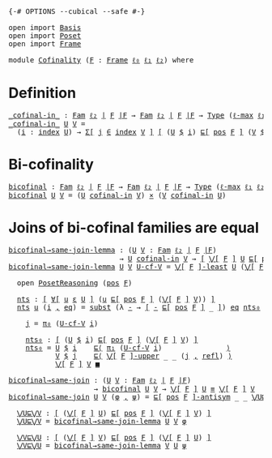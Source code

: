 <pre class="Agda"><a id="9" class="Symbol">{-#</a> <a id="13" class="Keyword">OPTIONS</a> <a id="21" class="Pragma">--cubical</a> <a id="31" class="Pragma">--safe</a> <a id="38" class="Symbol">#-}</a>

<a id="43" class="Keyword">open</a> <a id="48" class="Keyword">import</a> <a id="55" href="Basis.html" class="Module">Basis</a>
<a id="61" class="Keyword">open</a> <a id="66" class="Keyword">import</a> <a id="73" href="Poset.html" class="Module">Poset</a>
<a id="79" class="Keyword">open</a> <a id="84" class="Keyword">import</a> <a id="91" href="Frame.html" class="Module">Frame</a>

<a id="98" class="Keyword">module</a> <a id="105" href="Cofinality.html" class="Module">Cofinality</a> <a id="116" class="Symbol">(</a><a id="117" href="Cofinality.html#117" class="Bound">F</a> <a id="119" class="Symbol">:</a> <a id="121" href="Frame.html#3701" class="Function">Frame</a> <a id="127" href="Basis.html#2598" class="Generalizable">ℓ₀</a> <a id="130" href="Basis.html#2601" class="Generalizable">ℓ₁</a> <a id="133" href="Basis.html#2604" class="Generalizable">ℓ₂</a><a id="135" class="Symbol">)</a> <a id="137" class="Keyword">where</a>
</pre>
Definition
==========

<pre class="Agda"><a id="_cofinal-in_"></a><a id="179" href="Cofinality.html#179" class="Function Operator">_cofinal-in_</a> <a id="192" class="Symbol">:</a> <a id="194" href="Basis.html#5634" class="Function">Fam</a> <a id="198" href="Cofinality.html#133" class="Bound">ℓ₂</a> <a id="201" href="Frame.html#3884" class="Function Operator">∣</a> <a id="203" href="Cofinality.html#117" class="Bound">F</a> <a id="205" href="Frame.html#3884" class="Function Operator">∣F</a> <a id="208" class="Symbol">→</a> <a id="210" href="Basis.html#5634" class="Function">Fam</a> <a id="214" href="Cofinality.html#133" class="Bound">ℓ₂</a> <a id="217" href="Frame.html#3884" class="Function Operator">∣</a> <a id="219" href="Cofinality.html#117" class="Bound">F</a> <a id="221" href="Frame.html#3884" class="Function Operator">∣F</a> <a id="224" class="Symbol">→</a> <a id="226" href="Cubical.Core.Primitives.html#1230" class="Primitive">Type</a> <a id="231" class="Symbol">(</a><a id="232" href="Cubical.Core.Primitives.html#1202" class="Primitive">ℓ-max</a> <a id="238" href="Cofinality.html#130" class="Bound">ℓ₁</a> <a id="241" href="Cofinality.html#133" class="Bound">ℓ₂</a><a id="243" class="Symbol">)</a>
<a id="245" href="Cofinality.html#179" class="Function Operator">_cofinal-in_</a> <a id="258" href="Cofinality.html#258" class="Bound">U</a> <a id="260" href="Cofinality.html#260" class="Bound">V</a> <a id="262" class="Symbol">=</a>
  <a id="266" class="Symbol">(</a><a id="267" href="Cofinality.html#267" class="Bound">i</a> <a id="269" class="Symbol">:</a> <a id="271" href="Basis.html#5709" class="Function">index</a> <a id="277" href="Cofinality.html#258" class="Bound">U</a><a id="278" class="Symbol">)</a> <a id="280" class="Symbol">→</a> <a id="282" href="Cubical.Core.Primitives.html#6302" class="Function">Σ[</a> <a id="285" href="Cofinality.html#285" class="Bound">j</a> <a id="287" href="Cubical.Core.Primitives.html#6302" class="Function">∈</a> <a id="289" href="Basis.html#5709" class="Function">index</a> <a id="295" href="Cofinality.html#260" class="Bound">V</a> <a id="297" href="Cubical.Core.Primitives.html#6302" class="Function">]</a> <a id="299" href="Basis.html#1600" class="Function Operator">[</a> <a id="301" class="Symbol">(</a><a id="302" href="Cofinality.html#258" class="Bound">U</a> <a id="304" href="Basis.html#5802" class="Function Operator">$</a> <a id="306" href="Cofinality.html#267" class="Bound">i</a><a id="307" class="Symbol">)</a> <a id="309" href="Poset.html#2551" class="Function">⊑[</a> <a id="312" href="Frame.html#3968" class="Function">pos</a> <a id="316" href="Cofinality.html#117" class="Bound">F</a> <a id="318" href="Poset.html#2551" class="Function">]</a> <a id="320" class="Symbol">(</a><a id="321" href="Cofinality.html#260" class="Bound">V</a> <a id="323" href="Basis.html#5802" class="Function Operator">$</a> <a id="325" href="Cofinality.html#285" class="Bound">j</a><a id="326" class="Symbol">)</a> <a id="328" href="Basis.html#1600" class="Function Operator">]</a> 
</pre>
Bi-cofinality
=============

<pre class="Agda"><a id="bicofinal"></a><a id="373" href="Cofinality.html#373" class="Function">bicofinal</a> <a id="383" class="Symbol">:</a> <a id="385" href="Basis.html#5634" class="Function">Fam</a> <a id="389" href="Cofinality.html#133" class="Bound">ℓ₂</a> <a id="392" href="Frame.html#3884" class="Function Operator">∣</a> <a id="394" href="Cofinality.html#117" class="Bound">F</a> <a id="396" href="Frame.html#3884" class="Function Operator">∣F</a> <a id="399" class="Symbol">→</a> <a id="401" href="Basis.html#5634" class="Function">Fam</a> <a id="405" href="Cofinality.html#133" class="Bound">ℓ₂</a> <a id="408" href="Frame.html#3884" class="Function Operator">∣</a> <a id="410" href="Cofinality.html#117" class="Bound">F</a> <a id="412" href="Frame.html#3884" class="Function Operator">∣F</a> <a id="415" class="Symbol">→</a> <a id="417" href="Cubical.Core.Primitives.html#1230" class="Primitive">Type</a> <a id="422" class="Symbol">(</a><a id="423" href="Cubical.Core.Primitives.html#1202" class="Primitive">ℓ-max</a> <a id="429" href="Cofinality.html#130" class="Bound">ℓ₁</a> <a id="432" href="Cofinality.html#133" class="Bound">ℓ₂</a><a id="434" class="Symbol">)</a>
<a id="436" href="Cofinality.html#373" class="Function">bicofinal</a> <a id="446" href="Cofinality.html#446" class="Bound">U</a> <a id="448" href="Cofinality.html#448" class="Bound">V</a> <a id="450" class="Symbol">=</a> <a id="452" class="Symbol">(</a><a id="453" href="Cofinality.html#446" class="Bound">U</a> <a id="455" href="Cofinality.html#179" class="Function Operator">cofinal-in</a> <a id="466" href="Cofinality.html#448" class="Bound">V</a><a id="467" class="Symbol">)</a> <a id="469" href="Cubical.Data.Sigma.Base.html#489" class="Function Operator">×</a> <a id="471" class="Symbol">(</a><a id="472" href="Cofinality.html#448" class="Bound">V</a> <a id="474" href="Cofinality.html#179" class="Function Operator">cofinal-in</a> <a id="485" href="Cofinality.html#446" class="Bound">U</a><a id="486" class="Symbol">)</a>
</pre>
Joins of bi-cofinal families are equal
======================================

<pre class="Agda"><a id="bicofinal→same-join-lemma"></a><a id="580" href="Cofinality.html#580" class="Function">bicofinal→same-join-lemma</a> <a id="606" class="Symbol">:</a> <a id="608" class="Symbol">(</a><a id="609" href="Cofinality.html#609" class="Bound">U</a> <a id="611" href="Cofinality.html#611" class="Bound">V</a> <a id="613" class="Symbol">:</a> <a id="615" href="Basis.html#5634" class="Function">Fam</a> <a id="619" href="Cofinality.html#133" class="Bound">ℓ₂</a> <a id="622" href="Frame.html#3884" class="Function Operator">∣</a> <a id="624" href="Cofinality.html#117" class="Bound">F</a> <a id="626" href="Frame.html#3884" class="Function Operator">∣F</a><a id="628" class="Symbol">)</a>
                          <a id="656" class="Symbol">→</a> <a id="658" href="Cofinality.html#609" class="Bound">U</a> <a id="660" href="Cofinality.html#179" class="Function Operator">cofinal-in</a> <a id="671" href="Cofinality.html#611" class="Bound">V</a> <a id="673" class="Symbol">→</a> <a id="675" href="Basis.html#1600" class="Function Operator">[</a> <a id="677" href="Frame.html#4300" class="Function Operator">⋁[</a> <a id="680" href="Cofinality.html#117" class="Bound">F</a> <a id="682" href="Frame.html#4300" class="Function Operator">]</a> <a id="684" href="Cofinality.html#609" class="Bound">U</a> <a id="686" href="Poset.html#2551" class="Function">⊑[</a> <a id="689" href="Frame.html#3968" class="Function">pos</a> <a id="693" href="Cofinality.html#117" class="Bound">F</a> <a id="695" href="Poset.html#2551" class="Function">]</a> <a id="697" href="Frame.html#4300" class="Function Operator">⋁[</a> <a id="700" href="Cofinality.html#117" class="Bound">F</a> <a id="702" href="Frame.html#4300" class="Function Operator">]</a> <a id="704" href="Cofinality.html#611" class="Bound">V</a> <a id="706" href="Basis.html#1600" class="Function Operator">]</a>
<a id="708" href="Cofinality.html#580" class="Function">bicofinal→same-join-lemma</a> <a id="734" href="Cofinality.html#734" class="Bound">U</a> <a id="736" href="Cofinality.html#736" class="Bound">V</a> <a id="738" href="Cofinality.html#738" class="Bound">U-cf-V</a> <a id="745" class="Symbol">=</a> <a id="747" href="Frame.html#5772" class="Function Operator">⋁[</a> <a id="750" href="Cofinality.html#117" class="Bound">F</a> <a id="752" href="Frame.html#5772" class="Function Operator">]-least</a> <a id="760" href="Cofinality.html#734" class="Bound">U</a> <a id="762" class="Symbol">(</a><a id="763" href="Frame.html#4300" class="Function Operator">⋁[</a> <a id="766" href="Cofinality.html#117" class="Bound">F</a> <a id="768" href="Frame.html#4300" class="Function Operator">]</a> <a id="770" href="Cofinality.html#736" class="Bound">V</a><a id="771" class="Symbol">)</a> <a id="773" href="Cofinality.html#817" class="Function">nts</a> <a id="777" class="Keyword">where</a>

  <a id="786" class="Keyword">open</a> <a id="791" href="Poset.html#3652" class="Module">PosetReasoning</a> <a id="806" class="Symbol">(</a><a id="807" href="Frame.html#3968" class="Function">pos</a> <a id="811" href="Cofinality.html#117" class="Bound">F</a><a id="812" class="Symbol">)</a>

  <a id="817" href="Cofinality.html#817" class="Function">nts</a> <a id="821" class="Symbol">:</a> <a id="823" href="Basis.html#1600" class="Function Operator">[</a> <a id="825" href="Basis.html#6536" class="Function">∀[</a> <a id="828" href="Cofinality.html#828" class="Bound">u</a> <a id="830" href="Basis.html#6536" class="Function">ε</a> <a id="832" href="Cofinality.html#734" class="Bound">U</a> <a id="834" href="Basis.html#6536" class="Function">]</a> <a id="836" class="Symbol">(</a><a id="837" href="Cofinality.html#828" class="Bound">u</a> <a id="839" href="Poset.html#2551" class="Function">⊑[</a> <a id="842" href="Frame.html#3968" class="Function">pos</a> <a id="846" href="Cofinality.html#117" class="Bound">F</a> <a id="848" href="Poset.html#2551" class="Function">]</a> <a id="850" class="Symbol">(</a><a id="851" href="Frame.html#4300" class="Function Operator">⋁[</a> <a id="854" href="Cofinality.html#117" class="Bound">F</a> <a id="856" href="Frame.html#4300" class="Function Operator">]</a> <a id="858" href="Cofinality.html#736" class="Bound">V</a><a id="859" class="Symbol">))</a> <a id="862" href="Basis.html#1600" class="Function Operator">]</a>
  <a id="866" href="Cofinality.html#817" class="Function">nts</a> <a id="870" href="Cofinality.html#870" class="Bound">u</a> <a id="872" class="Symbol">(</a><a id="873" href="Cofinality.html#873" class="Bound">i</a> <a id="875" href="Agda.Builtin.Sigma.html#236" class="InductiveConstructor Operator">,</a> <a id="877" href="Cofinality.html#877" class="Bound">eq</a><a id="879" class="Symbol">)</a> <a id="881" class="Symbol">=</a> <a id="883" href="Cubical.Foundations.Prelude.html#7616" class="Function">subst</a> <a id="889" class="Symbol">(λ</a> <a id="892" href="Cofinality.html#892" class="Bound">-</a> <a id="894" class="Symbol">→</a> <a id="896" href="Basis.html#1600" class="Function Operator">[</a> <a id="898" href="Cofinality.html#892" class="Bound">-</a> <a id="900" href="Poset.html#2551" class="Function">⊑[</a> <a id="903" href="Frame.html#3968" class="Function">pos</a> <a id="907" href="Cofinality.html#117" class="Bound">F</a> <a id="909" href="Poset.html#2551" class="Function">]</a> <a id="911" class="Symbol">_</a> <a id="913" href="Basis.html#1600" class="Function Operator">]</a><a id="914" class="Symbol">)</a> <a id="916" href="Cofinality.html#877" class="Bound">eq</a> <a id="919" href="Cofinality.html#958" class="Function">nts₀</a> <a id="924" class="Keyword">where</a>

    <a id="935" href="Cofinality.html#935" class="Function">j</a> <a id="937" class="Symbol">=</a> <a id="939" href="Basis.html#1007" class="Field">π₀</a> <a id="942" class="Symbol">(</a><a id="943" href="Cofinality.html#738" class="Bound">U-cf-V</a> <a id="950" href="Cofinality.html#873" class="Bound">i</a><a id="951" class="Symbol">)</a>

    <a id="958" href="Cofinality.html#958" class="Function">nts₀</a> <a id="963" class="Symbol">:</a> <a id="965" href="Basis.html#1600" class="Function Operator">[</a> <a id="967" class="Symbol">(</a><a id="968" href="Cofinality.html#734" class="Bound">U</a> <a id="970" href="Basis.html#5802" class="Function Operator">$</a> <a id="972" href="Cofinality.html#873" class="Bound">i</a><a id="973" class="Symbol">)</a> <a id="975" href="Poset.html#2551" class="Function">⊑[</a> <a id="978" href="Frame.html#3968" class="Function">pos</a> <a id="982" href="Cofinality.html#117" class="Bound">F</a> <a id="984" href="Poset.html#2551" class="Function">]</a> <a id="986" class="Symbol">(</a><a id="987" href="Frame.html#4300" class="Function Operator">⋁[</a> <a id="990" href="Cofinality.html#117" class="Bound">F</a> <a id="992" href="Frame.html#4300" class="Function Operator">]</a> <a id="994" href="Cofinality.html#736" class="Bound">V</a><a id="995" class="Symbol">)</a> <a id="997" href="Basis.html#1600" class="Function Operator">]</a>
    <a id="1003" href="Cofinality.html#958" class="Function">nts₀</a> <a id="1008" class="Symbol">=</a> <a id="1010" href="Cofinality.html#734" class="Bound">U</a> <a id="1012" href="Basis.html#5802" class="Function Operator">$</a> <a id="1014" href="Cofinality.html#873" class="Bound">i</a>    <a id="1019" href="Poset.html#3694" class="Function Operator">⊑⟨</a> <a id="1022" href="Basis.html#1018" class="Field">π₁</a> <a id="1025" class="Symbol">(</a><a id="1026" href="Cofinality.html#738" class="Bound">U-cf-V</a> <a id="1033" href="Cofinality.html#873" class="Bound">i</a><a id="1034" class="Symbol">)</a>               <a id="1050" href="Poset.html#3694" class="Function Operator">⟩</a>
           <a id="1063" href="Cofinality.html#736" class="Bound">V</a> <a id="1065" href="Basis.html#5802" class="Function Operator">$</a> <a id="1067" href="Cofinality.html#935" class="Function">j</a>    <a id="1072" href="Poset.html#3694" class="Function Operator">⊑⟨</a> <a id="1075" href="Frame.html#5336" class="Function Operator">⋁[</a> <a id="1078" href="Cofinality.html#117" class="Bound">F</a> <a id="1080" href="Frame.html#5336" class="Function Operator">]-upper</a> <a id="1088" class="Symbol">_</a> <a id="1090" class="Symbol">_</a> <a id="1092" class="Symbol">(</a><a id="1093" href="Cofinality.html#935" class="Function">j</a> <a id="1095" href="Agda.Builtin.Sigma.html#236" class="InductiveConstructor Operator">,</a> <a id="1097" href="Cubical.Foundations.Prelude.html#898" class="Function">refl</a><a id="1101" class="Symbol">)</a> <a id="1103" href="Poset.html#3694" class="Function Operator">⟩</a>
           <a id="1116" href="Frame.html#4300" class="Function Operator">⋁[</a> <a id="1119" href="Cofinality.html#117" class="Bound">F</a> <a id="1121" href="Frame.html#4300" class="Function Operator">]</a> <a id="1123" href="Cofinality.html#736" class="Bound">V</a> <a id="1125" href="Poset.html#3832" class="Function Operator">■</a>

<a id="bicofinal→same-join"></a><a id="1128" href="Cofinality.html#1128" class="Function">bicofinal→same-join</a> <a id="1148" class="Symbol">:</a> <a id="1150" class="Symbol">(</a><a id="1151" href="Cofinality.html#1151" class="Bound">U</a> <a id="1153" href="Cofinality.html#1153" class="Bound">V</a> <a id="1155" class="Symbol">:</a> <a id="1157" href="Basis.html#5634" class="Function">Fam</a> <a id="1161" href="Cofinality.html#133" class="Bound">ℓ₂</a> <a id="1164" href="Frame.html#3884" class="Function Operator">∣</a> <a id="1166" href="Cofinality.html#117" class="Bound">F</a> <a id="1168" href="Frame.html#3884" class="Function Operator">∣F</a><a id="1170" class="Symbol">)</a>
                    <a id="1192" class="Symbol">→</a> <a id="1194" href="Cofinality.html#373" class="Function">bicofinal</a> <a id="1204" href="Cofinality.html#1151" class="Bound">U</a> <a id="1206" href="Cofinality.html#1153" class="Bound">V</a> <a id="1208" class="Symbol">→</a> <a id="1210" href="Frame.html#4300" class="Function Operator">⋁[</a> <a id="1213" href="Cofinality.html#117" class="Bound">F</a> <a id="1215" href="Frame.html#4300" class="Function Operator">]</a> <a id="1217" href="Cofinality.html#1151" class="Bound">U</a> <a id="1219" href="Agda.Builtin.Cubical.Path.html#381" class="Function Operator">≡</a> <a id="1221" href="Frame.html#4300" class="Function Operator">⋁[</a> <a id="1224" href="Cofinality.html#117" class="Bound">F</a> <a id="1226" href="Frame.html#4300" class="Function Operator">]</a> <a id="1228" href="Cofinality.html#1153" class="Bound">V</a>
<a id="1230" href="Cofinality.html#1128" class="Function">bicofinal→same-join</a> <a id="1250" href="Cofinality.html#1250" class="Bound">U</a> <a id="1252" href="Cofinality.html#1252" class="Bound">V</a> <a id="1254" class="Symbol">(</a><a id="1255" href="Cofinality.html#1255" class="Bound">φ</a> <a id="1257" href="Agda.Builtin.Sigma.html#236" class="InductiveConstructor Operator">,</a> <a id="1259" href="Cofinality.html#1259" class="Bound">ψ</a><a id="1260" class="Symbol">)</a> <a id="1262" class="Symbol">=</a> <a id="1264" href="Poset.html#3283" class="Function Operator">⊑[</a> <a id="1267" href="Frame.html#3968" class="Function">pos</a> <a id="1271" href="Cofinality.html#117" class="Bound">F</a> <a id="1273" href="Poset.html#3283" class="Function Operator">]-antisym</a> <a id="1283" class="Symbol">_</a> <a id="1285" class="Symbol">_</a> <a id="1287" href="Cofinality.html#1308" class="Function">⋁U⊑⋁V</a> <a id="1293" href="Cofinality.html#1398" class="Function">⋁V⊑⋁U</a> <a id="1299" class="Keyword">where</a>

  <a id="1308" href="Cofinality.html#1308" class="Function">⋁U⊑⋁V</a> <a id="1314" class="Symbol">:</a> <a id="1316" href="Basis.html#1600" class="Function Operator">[</a> <a id="1318" class="Symbol">(</a><a id="1319" href="Frame.html#4300" class="Function Operator">⋁[</a> <a id="1322" href="Cofinality.html#117" class="Bound">F</a> <a id="1324" href="Frame.html#4300" class="Function Operator">]</a> <a id="1326" href="Cofinality.html#1250" class="Bound">U</a><a id="1327" class="Symbol">)</a> <a id="1329" href="Poset.html#2551" class="Function">⊑[</a> <a id="1332" href="Frame.html#3968" class="Function">pos</a> <a id="1336" href="Cofinality.html#117" class="Bound">F</a> <a id="1338" href="Poset.html#2551" class="Function">]</a> <a id="1340" class="Symbol">(</a><a id="1341" href="Frame.html#4300" class="Function Operator">⋁[</a> <a id="1344" href="Cofinality.html#117" class="Bound">F</a> <a id="1346" href="Frame.html#4300" class="Function Operator">]</a> <a id="1348" href="Cofinality.html#1252" class="Bound">V</a><a id="1349" class="Symbol">)</a> <a id="1351" href="Basis.html#1600" class="Function Operator">]</a>
  <a id="1355" href="Cofinality.html#1308" class="Function">⋁U⊑⋁V</a> <a id="1361" class="Symbol">=</a> <a id="1363" href="Cofinality.html#580" class="Function">bicofinal→same-join-lemma</a> <a id="1389" href="Cofinality.html#1250" class="Bound">U</a> <a id="1391" href="Cofinality.html#1252" class="Bound">V</a> <a id="1393" href="Cofinality.html#1255" class="Bound">φ</a>

  <a id="1398" href="Cofinality.html#1398" class="Function">⋁V⊑⋁U</a> <a id="1404" class="Symbol">:</a> <a id="1406" href="Basis.html#1600" class="Function Operator">[</a> <a id="1408" class="Symbol">(</a><a id="1409" href="Frame.html#4300" class="Function Operator">⋁[</a> <a id="1412" href="Cofinality.html#117" class="Bound">F</a> <a id="1414" href="Frame.html#4300" class="Function Operator">]</a> <a id="1416" href="Cofinality.html#1252" class="Bound">V</a><a id="1417" class="Symbol">)</a> <a id="1419" href="Poset.html#2551" class="Function">⊑[</a> <a id="1422" href="Frame.html#3968" class="Function">pos</a> <a id="1426" href="Cofinality.html#117" class="Bound">F</a> <a id="1428" href="Poset.html#2551" class="Function">]</a> <a id="1430" class="Symbol">(</a><a id="1431" href="Frame.html#4300" class="Function Operator">⋁[</a> <a id="1434" href="Cofinality.html#117" class="Bound">F</a> <a id="1436" href="Frame.html#4300" class="Function Operator">]</a> <a id="1438" href="Cofinality.html#1250" class="Bound">U</a><a id="1439" class="Symbol">)</a> <a id="1441" href="Basis.html#1600" class="Function Operator">]</a>
  <a id="1445" href="Cofinality.html#1398" class="Function">⋁V⊑⋁U</a> <a id="1451" class="Symbol">=</a> <a id="1453" href="Cofinality.html#580" class="Function">bicofinal→same-join-lemma</a> <a id="1479" href="Cofinality.html#1252" class="Bound">V</a> <a id="1481" href="Cofinality.html#1250" class="Bound">U</a> <a id="1483" href="Cofinality.html#1259" class="Bound">ψ</a>
</pre>